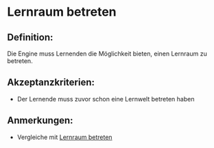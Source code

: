 # Lernraum betreten


## Definition:

Die Engine muss Lernenden die Möglichkeit bieten, einen Lernraum zu betreten.

## Akzeptanzkriterien:

- Der Lernende muss zuvor schon eine Lernwelt betreten haben

## Anmerkungen:

-  Vergleiche mit [Lernraum betreten](ELG0006.md)


